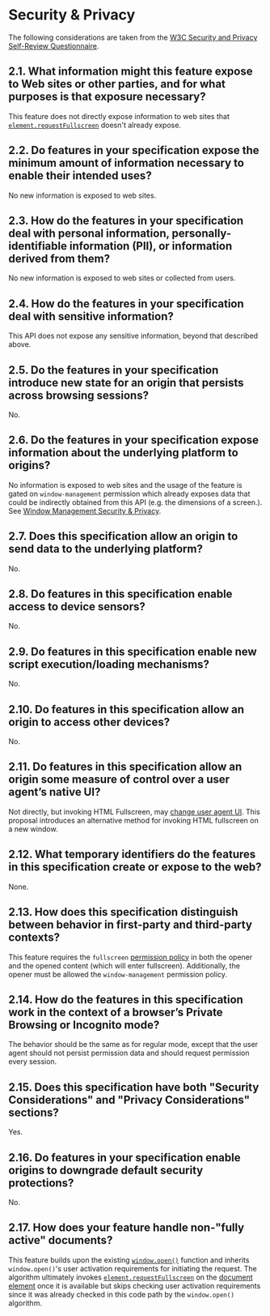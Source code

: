 # Security & Privacy

The following considerations are taken from the [W3C Security and Privacy
Self-Review Questionnaire](https://www.w3.org/TR/security-privacy-questionnaire).

## 2.1. What information might this feature expose to Web sites or other parties, and for what purposes is that exposure necessary?

This feature does not directly expose information to web sites that [`element.requestFullscreen`](https://fullscreen.spec.whatwg.org/#ref-for-dom-element-requestfullscreen%E2%91%A0) doesn't already expose. 

## 2.2. Do features in your specification expose the minimum amount of information necessary to enable their intended uses?

No new information is exposed to web sites.

## 2.3. How do the features in your specification deal with personal information, personally-identifiable information (PII), or information derived from them?

No new information is exposed to web sites or collected from users.

## 2.4. How do the features in your specification deal with sensitive information?

This API does not expose any sensitive information, beyond that described above.

## 2.5. Do the features in your specification introduce new state for an origin that persists across browsing sessions?

No.

## 2.6. Do the features in your specification expose information about the underlying platform to origins?

No information is exposed to web sites and the usage of the feature is gated on `window-management` permission which already exposes data that could be indirectly obtained from this API (e.g. the dimensions of a screen.). See [Window Management Security & Privacy](https://github.com/w3c/window-management/blob/main/security_and_privacy.md).

## 2.7. Does this specification allow an origin to send data to the underlying platform?

No.

## 2.8. Do features in this specification enable access to device sensors?
No.

## 2.9. Do features in this specification enable new script execution/loading mechanisms?

No.

## 2.10. Do features in this specification allow an origin to access other devices?

No.

## 2.11. Do features in this specification allow an origin some measure of control over a user agent’s native UI?

Not directly, but invoking HTML Fullscreen, may [change user agent UI](https://fullscreen.spec.whatwg.org/#ui). This proposal introduces an alternative method for invoking HTML fullscreen on a new window.

## 2.12. What temporary identifiers do the features in this specification create or expose to the web?

None.

## 2.13. How does this specification distinguish between behavior in first-party and third-party contexts?

This feature requires the `fullscreen` [permission policy](https://w3c.github.io/webappsec-permissions-policy/#permissions-policy-http-header-field) in both the opener and the opened content (which will enter fullscreen). Additionally, the opener must be allowed the `window-management` permission policy.

## 2.14. How do the features in this specification work in the context of a browser’s Private Browsing or Incognito mode?

The behavior should be the same as for regular mode, except that the user agent should not persist permission data and should request permission every session.

## 2.15. Does this specification have both "Security Considerations" and "Privacy Considerations" sections?

Yes.

## 2.16. Do features in your specification enable origins to downgrade default security protections?

No.

## 2.17. How does your feature handle non-"fully active" documents?

This feature builds upon the existing [`window.open()`](https://html.spec.whatwg.org/multipage/nav-history-apis.html#dom-open-dev) function and inherits `window.open()`'s user activation requirements for initiating the request. The algorithm ultimately invokes [`element.requestFullscreen`](https://fullscreen.spec.whatwg.org/#ref-for-dom-element-requestfullscreen%E2%91%A0) on the [document element](https://dom.spec.whatwg.org/#ref-for-dom-document-documentelement%E2%91%A0) once it is available but skips checking user activation requirements since it was already checked in this code path by the `window.open()` algorithm.